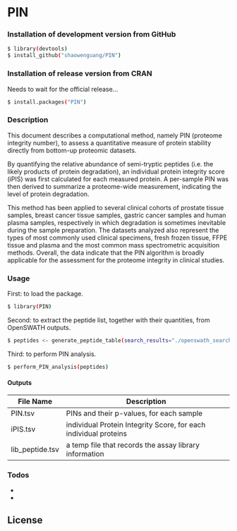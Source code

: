 # PIN

### Installation of development version from GitHub

```sh
$ library(devtools)
$ install_github("shaowenguang/PIN")
```

### Installation of release version from CRAN

Needs to wait for the official release...

```sh
$ install.packages("PIN")
```

### Description

This document describes a computational method, namely PIN (proteome integrity number), to assess a quantitative measure of protein stability directly from bottom-up proteomic datasets.

By quantifying the relative abundance of semi-tryptic peptides (i.e. the likely products of protein degradation), an individual protein integrity score (iPIS) was first calculated for each measured protein. A per-sample PIN was then derived to summarize a proteome-wide measurement, indicating the level of protein degradation.

This method has been applied to several clinical cohorts of prostate tissue samples, breast cancer tissue samples, gastric cancer samples and human plasma samples, respectively in which degradation is sometimes inevitable during the sample preparation. The datasets analyzed also represent the types of most commonly used clinical specimens, fresh frozen tissue, FFPE tissue and plasma and the most common mass spectrometric acquisition methods. Overall, the data indicate that the PIN algorithm is broadly applicable for the assessment for the proteome integrity in clinical studies.  


### Usage



First: to load the package.
```sh
$ library(PIN)
```

Second: to extract the peptide list, together with their quantities, from OpenSWATH outputs.
```sh
$ peptides <- generate_peptide_table(search_results="./openswath_search_results.tsv", sample_annotation="./sample_annotation_table", sptxt="./spectral_library.sptxt")
```

Third: to perform PIN analysis.
```sh
$ perform_PIN_analysis(peptides)
```
#### Outputs
| File Name | Description |
| ------ | ------ |
| PIN.tsv | PINs and their p-values, for each sample |
| iPIS.tsv | individual Protein Integrity Score, for each individual proteins |
| lib_peptide.tsv | a temp file that records the assay library information |





### Todos

 -  
 -  

License
----
